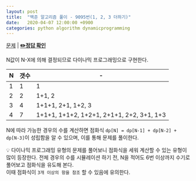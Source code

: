 ```yaml
---
layout: post
title:  "백준 알고리즘 풀이 - 9095번(1, 2, 3 더하기)"
date:   2020-04-07 12:00:00 +0900
categories: python algorithm dynamicprogramming
---
```


[문제](https://www.acmicpc.net/problem/9095) |
**[✏️정답 확인](https://github.com/live2skull/TheLordOfBOJ/blob/master/problems/%EB%8B%A4%EC%9D%B4%EB%82%98%EB%AF%B9_%ED%94%84%EB%A1%9C%EA%B7%B8%EB%9E%98%EB%B0%8D/9095.py)**

N값이 N-X에 의해 결정되므로 다이나믹 프로그래밍으로 구현한다.

|N|갯수|-|
|---|---|-------|
|1|1|1|
|2|2|1+1, 2|
|3|4|1+1+1, 2+1, 1+2, 3|
|4|7|1+1+1, 1+1+2, 1+2+1, 2+1+1, 2+2, 3+1, 1+3|

N에 따라 가능한 경우의 수를 계산하면 점화식 `dp[N] = dp[N-1] + dp[N-2] + dp[N-3]`이 성립함을 알 수 있으며, 이를 통해 문제를 풀이한다.

💡 다이나믹 프로그래밍 유형의 문제를 풀어보니 점화식을 세워 계산할 수 있는 유형이 많이 등장한다. 전체 경우의 수를 시뮬레이션 하기 전, N을 적어도 6번 이상까지 수기로 풀어보고 점화식을 유도해 본다.  
이때 점화식이 `3개 이상의 항을 참조` 할 수 있음에 유의한다.
